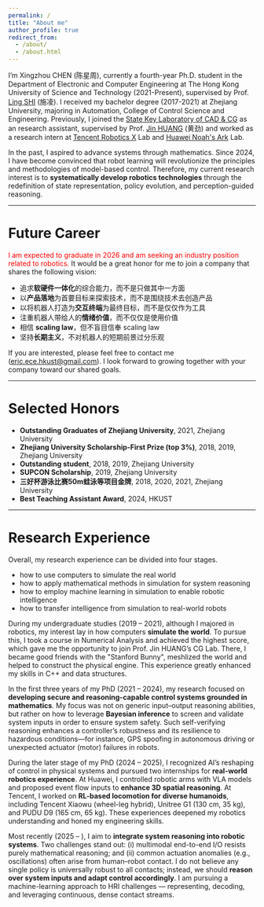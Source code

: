 ```yaml
---
permalink: /
title: "About me"
author_profile: true
redirect_from: 
  - /about/
  - /about.html
---
```


I’m Xingzhou CHEN (陈星周), currently a fourth-year Ph.D. student in the Department of Electronic and Computer Engineering at The Hong Kong University of Science and Technology (2021-Present), supervised by Prof. [Ling SHI](https://eesling.home.ece.ust.hk/) (施凌). I received my bachelor degree (2017-2021) at Zhejiang University, majoring in Automation, College of Control Science and Engineering. Previously, I joined the [State Key Laboratory of CAD & CG](http://www.cad.zju.edu.cn/) as an research assistant, supervised by Prof. [Jin HUANG](http://www.cad.zju.edu.cn/home/hj/index.xml) (黄劲) and worked as a research intern at [Tencent Robotics X](https://roboticsx.tencent.com/#/) Lab and [Huawei Noah's Ark](http://dev3.noahlab.com.hk/) Lab.

In the past, I aspired to advance systems through mathematics. Since 2024, I have become convinced that robot learning will revolutionize the principles and methodologies of model-based control. Therefore, my current research interest is to **systematically develop robotics technologies** through the redefinition of state representation, policy evolution, and perception-guided reasoning.

- - - - - - - - - - -

Future Career
======
<font color="red">I am expected to graduate in 2026 and am seeking an industry position related to robotics.</font>  It would be a great honor for me to join a company that shares the following vision:

 - 追求**软硬件一体化**的综合能力，而不是只做其中一方面
 - 以**产品落地**为首要目标来探索技术，而不是围绕技术去创造产品
 - 以将机器人打造为**交互终端**为最终目标，而不是仅仅作为工具
 - 注重机器人带给人的**情绪价值**，而不仅仅是使用价值
 - 相信 **scaling law**，但不盲目信奉 scaling law
 - 坚持**长期主义**，不对机器人的短期前景过分乐观
 
If you are interested, please feel free to contact me ([eric.ece.hkust@gmail.com](mailto:eric.ece.hkust@gmail.com)). I look forward to growing together with your company toward our shared goals.

- - - - - - - - - - -

Selected Honors
======
 - **Outstanding Graduates of Zhejiang University**, 2021, Zhejiang University
 - **Zhejiang University Scholarship-First Prize (top 3%)**, 2018, 2019, Zhejiang University
 - **Outstanding student**, 2018, 2019, Zhejiang University
 - **SUPCON Scholarship**, 2019, Zhejiang University
 - **三好杯游泳比赛50m蛙泳等项目金牌**, 2018, 2020, 2021, Zhejiang University
 - **Best Teaching Assistant Award**, 2024, HKUST

- - - - - - - - - - -

Research Experience
======
Overall, my research experience can be divided into four stages. 
 - how to use computers to simulate the real world
 - how to apply mathematical methods in simulation for system reasoning
 - how to employ machine learning in simulation to enable robotic intelligence
 - how to transfer intelligence from simulation to real-world robots

During my undergraduate studies (2019 – 2021), although I majored in robotics, my interest lay in how computers **simulate the world**. To pursue this, I took a course in Numerical Analysis and achieved the highest score, which gave me the opportunity to join Prof. Jin HUANG’s CG Lab. There, I became good friends with the "Stanford Bunny", meshlized the world and helped to construct the physical engine. This experience greatly enhanced my skills in C++ and data structures.

In the first three years of my PhD (2021 – 2024), my research focused on **developing secure and reasoning-capable control systems grounded in mathematics**. My focus was not on generic input–output reasoning abilities, but rather on how to leverage **Bayesian inference** to screen and validate system inputs in order to ensure system safety. Such self-verifying reasoning enhances a controller’s robustness and its resilience to hazardous conditions—for instance, GPS spoofing in autonomous driving or unexpected actuator (motor) failures in robots.

During the later stage of my PhD (2024 – 2025), I recognized AI’s reshaping of control in physical systems and pursued two internships for **real-world robotics experience**. At Huawei, I controlled robotic arms with VLA models and proposed event flow inputs to **enhance 3D spatial reasoning**. At Tencent, I worked on **RL-based locomotion for diverse humanoids**, including Tencent Xiaowu (wheel-leg hybrid), Unitree G1 (130 cm, 35 kg), and PUDU D9 (165 cm, 65 kg). These experiences deepened my robotics understanding and honed my engineering skills.

Most recently (2025 – ), I aim to **integrate system reasoning into robotic systems**. Two challenges stand out: (i) multimodal end-to-end I/O resists purely mathematical reasoning; and (ii) common actuation anomalies (e.g., oscillations) often arise from human–robot contact. I do not believe any single policy is universally robust to all contacts; instead, we should **reason over system inputs and adapt control accordingly**. I am pursuing a machine-learning approach to HRI challenges — representing, decoding, and leveraging continuous, dense contact streams.


